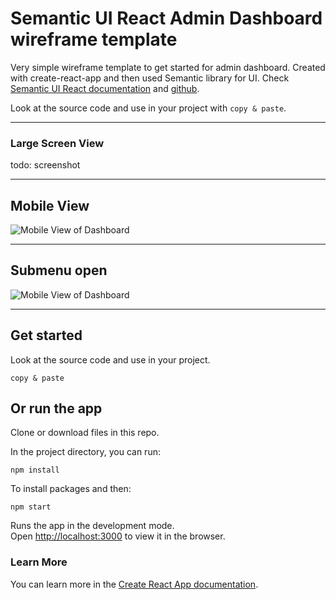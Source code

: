# Semantic UI React Admin Dashboard wireframe template

Very simple wireframe template to get started for admin dashboard. Created with create-react-app and then used Semantic library for UI. Check [Semantic UI React documentation](https://react.semantic-ui.com/) and [github](https://github.com/Semantic-Org/Semantic-UI-React).

Look at the source code and use in your project with
`copy & paste`.

---

### Large Screen View

todo: screenshot

---

## Mobile View

![Mobile View of Dashboard](https://github.com/miika1006/semantic-ui-react-admin-dashboard/raw/master/screenshots/Screenshot_3.png)

---

## Submenu open

![Mobile View of Dashboard](https://github.com/miika1006/semantic-ui-react-admin-dashboard/raw/master/screenshots/Screenshot_4.png)

---

## Get started

Look at the source code and use in your project.

`copy & paste`

## Or run the app

Clone or download files in this repo.

In the project directory, you can run:

`npm install`

To install packages and then:

`npm start`

Runs the app in the development mode.<br />
Open [http://localhost:3000](http://localhost:3000) to view it in the browser.

### Learn More

You can learn more in the [Create React App documentation](https://facebook.github.io/create-react-app/docs/getting-started).
